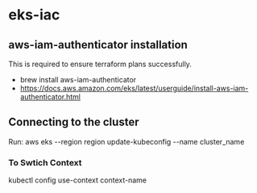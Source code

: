 # eks-iac

## aws-iam-authenticator installation

This is required to ensure terraform plans successfully.

* brew install aws-iam-authenticator
* https://docs.aws.amazon.com/eks/latest/userguide/install-aws-iam-authenticator.html

## Connecting to the cluster
Run:
aws eks --region region update-kubeconfig --name cluster_name
### To Swtich Context
kubectl config use-context context-name

